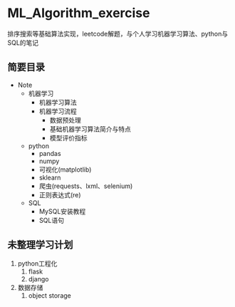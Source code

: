 # ML_Algorithm_exercise
排序搜索等基础算法实现，leetcode解题，与个人学习机器学习算法、python与SQL的笔记

## 简要目录
- Note
  - 机器学习
    - 机器学习算法
    - 机器学习流程
      - 数据预处理
      - 基础机器学习算法简介与特点
      - 模型评价指标
  - python
    - pandas
    - numpy
    - 可视化(matplotlib)
    - sklearn
    - 爬虫(requests、lxml、selenium)
    - 正则表达式(re)
  - SQL
    - MySQL安装教程
    - SQL语句

## 未整理学习计划
1. python工程化
   1. flask
   2. django
2. 数据存储
   1. object storage